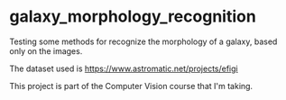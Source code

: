 # galaxy_morphology_recognition
Testing some methods for recognize the morphology of a galaxy, based only on the images.

The dataset used is https://www.astromatic.net/projects/efigi 

This project is part of the Computer Vision course that I'm taking.
